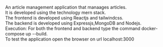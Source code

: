 An article management application that manaages articles.  
It is developed using the technology mern stack.  
The frontend is developed using Reactjs and tailwindcss.  
The backend is developed using Expressjs,MongoDB and Nodejs.  
Execution:
For both the frontend and backend type the command  docker-compose up --build.  
To test the application open the browser on url localhost:3000